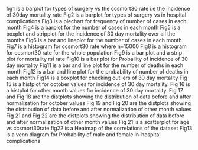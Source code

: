 fig1 is a barplot for types of surgery vs the ccsmort30 rate i.e the incidence of 30day mortality rate
Fig2 is a barplot for types of surgery vs in hospital complications
Fig3 is a piechart for frequency of number of cases in each month
Fig4 is a barplot for the number of cases in each month
Fig5 is a boxplot and stripplot for the incidence of 30 day mortality over all the months
Fig6 is a bar and lineplot for the number of cases in each month
Fig7 is a histogram for ccsmort30 rate where n=15000
Fig8 is a histogram for ccsmort30 rate for the whole population
 Fig9 is a bar plot and a strip plot for mortality rsi rate
 Fig10 is a bar plot for Probaility of incidence of 30 day mortality
Fig11 is a bar and line  plot for the number of deaths in each month
Fig12 is a bar and line plot for the probability of number of deaths in each month
Fig14 is a boxplot for checking outliers of 30 day mortality
Fig 15 is a histplot for october values for incidence of 30 day mortality.
Fig 16 is a histplot for other month values for incidence of 30 day mortality.
Fig 17 and Fig 18 are the distplots showing the distribution of data before and after normalization for october values
Fig 19 and Fig 20 are the distplots showing the distribution of data before and after normalization of other month values
Fig 21 and Fig 22 are the distplots showing the distribution of data before and after normalization of other month values
Fig 21 is a scatterplot for age vs ccsmort30rate
fig22 is a Heatmap of the correlations of the dataset
Fig13 is a venn diagram for Probability of male and female in-hospital complications
